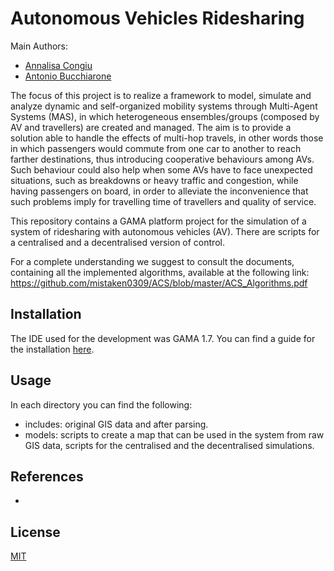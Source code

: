 # Autonomous Vehicles Ridesharing

Main Authors:
- [Annalisa Congiu](mailto:annalisa.congiu@studenti.unitn.it)
- [Antonio Bucchiarone](mailto:bucchiarone@fbk.eu)

The focus of this project is to realize a framework to model, simulate and analyze dynamic and self-organized mobility systems through Multi-Agent Systems (MAS), in which heterogeneous ensembles/groups (composed by AV and travellers) are created and managed. The aim is to provide a solution able to handle the effects of multi-hop travels, in other words those in which passengers would commute from one car to another to reach farther destinations, thus introducing cooperative behaviours among AVs. Such behaviour could also help when some AVs have to face unexpected situations, such as breakdowns or heavy traffic and congestion, while having passengers on board, in order to alleviate the inconvenience that such problems imply for travelling time of travellers and quality of service.

This repository contains a GAMA platform project for the simulation of a system of ridesharing with autonomous vehicles (AV). There are scripts for a centralised and a decentralised version of control.

For a complete understanding we suggest to consult the documents, containing all the implemented algorithms, available at the following link: https://github.com/mistaken0309/ACS/blob/master/ACS_Algorithms.pdf

## Installation

The IDE used for the development was GAMA 1.7.
You can find a guide for the installation [here](https://github.com/gama-platform/gama/wiki/Installation).

## Usage

In each directory you can find the following:
 * includes: original GIS data and after parsing.
 * models: scripts to create a map that can be used in the system from raw GIS data,
    scripts for the centralised and the decentralised simulations.

## References
* 



## License
[MIT](https://choosealicense.com/licenses/mit/)
